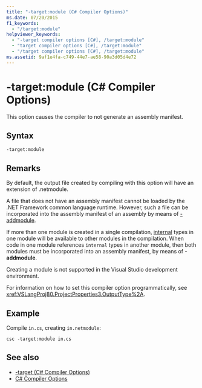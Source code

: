 ```yaml
---
title: "-target:module (C# Compiler Options)"
ms.date: 07/20/2015
f1_keywords: 
  - "/target:module"
helpviewer_keywords: 
  - "-target compiler options [C#], /target:module"
  - "target compiler options [C#], /target:module"
  - "/target compiler options [C#], /target:module"
ms.assetid: 9af1e4fa-c749-44e7-ae58-90a3d05d4e72
---
```

# -target:module (C# Compiler Options)
This option causes the compiler to not generate an assembly manifest.  
  
## Syntax  
  
```console  
-target:module  
```  
  
## Remarks  
 By default, the output file created by compiling with this option will have an extension of .netmodule.  
  
 A file that does not have an assembly manifest cannot be loaded by the .NET Framework common language runtime. However, such a file can be incorporated into the assembly manifest of an assembly by means of [-addmodule](../../../csharp/language-reference/compiler-options/addmodule-compiler-option.md).  
  
 If more than one module is created in a single compilation, [internal](../../../csharp/language-reference/keywords/internal.md) types in one module will be available to other modules in the compilation. When code in one module references `internal` types in another module, then both modules must be incorporated into an assembly manifest, by means of **-addmodule**.  
  
 Creating a module is not supported in the Visual Studio development environment.  
  
 For information on how to set this compiler option programmatically, see <xref:VSLangProj80.ProjectProperties3.OutputType%2A>.  
  
## Example  
 Compile `in.cs`, creating `in.netmodule`:  
  
```console  
csc -target:module in.cs  
```  
  
## See also

- [-target (C# Compiler Options)](../../../csharp/language-reference/compiler-options/target-compiler-option.md)  
- [C# Compiler Options](../../../csharp/language-reference/compiler-options/index.md)
